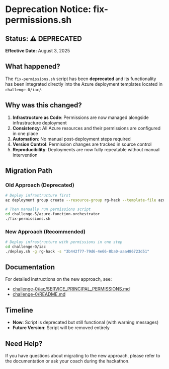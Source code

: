 # Deprecation Notice: fix-permissions.sh

## Status: ⚠️ DEPRECATED

**Effective Date:** August 3, 2025

## What happened?

The `fix-permissions.sh` script has been **deprecated** and its functionality has been integrated directly into the Azure deployment templates located in `challenge-0/iac/`.

## Why was this changed?

1. **Infrastructure as Code**: Permissions are now managed alongside infrastructure deployment
2. **Consistency**: All Azure resources and their permissions are configured in one place
3. **Automation**: No manual post-deployment steps required
4. **Version Control**: Permission changes are tracked in source control
5. **Reproducibility**: Deployments are now fully repeatable without manual intervention

## Migration Path

### Old Approach (Deprecated)
```bash
# Deploy infrastructure first
az deployment group create --resource-group rg-hack --template-file azuredeploy.bicep

# Then manually run permissions script
cd challenge-5/azure-function-orchestrator
./fix-permissions.sh
```

### New Approach (Recommended)
```bash
# Deploy infrastructure with permissions in one step
cd challenge-0/iac
./deploy.sh -g rg-hack -s "3b442f77-79d6-4e66-8ba0-aaa486723d51"
```

## Documentation

For detailed instructions on the new approach, see:
- [challenge-0/iac/SERVICE_PRINCIPAL_PERMISSIONS.md](../../challenge-0/iac/SERVICE_PRINCIPAL_PERMISSIONS.md)
- [challenge-0/README.md](../../challenge-0/README.md)

## Timeline

- **Now**: Script is deprecated but still functional (with warning messages)
- **Future Version**: Script will be removed entirely

## Need Help?

If you have questions about migrating to the new approach, please refer to the documentation or ask your coach during the hackathon.
